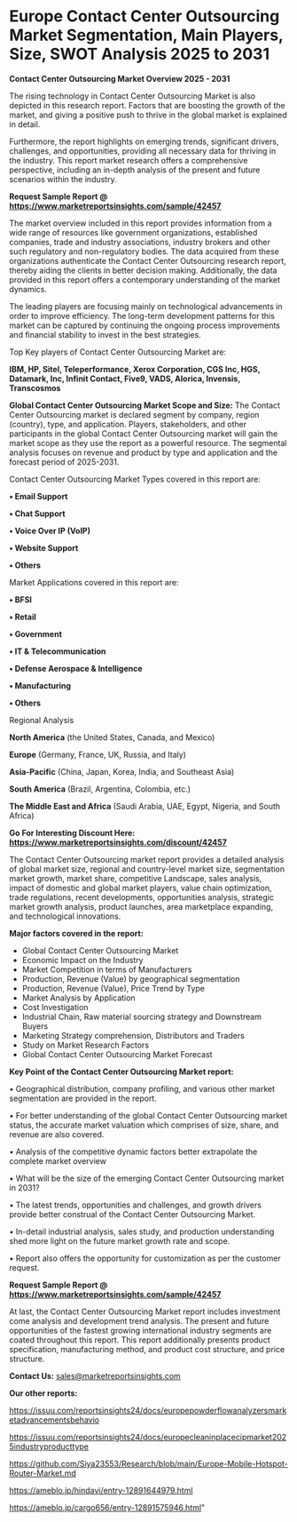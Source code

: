 # Europe Contact Center Outsourcing Market Segmentation, Main Players, Size, SWOT Analysis 2025 to 2031

<Strong> Contact Center Outsourcing Market Overview 2025 - 2031</strong>

The rising technology in Contact Center Outsourcing Market is also depicted in this research report. Factors that are boosting the growth of the market, and giving a positive push to thrive in the global market is explained in detail.

Furthermore, the report highlights on emerging trends, significant drivers, challenges, and opportunities, providing all necessary data for thriving in the industry. This report market research offers a comprehensive perspective, including an in-depth analysis of the present and future scenarios within the industry.

<strong>Request Sample Report @ <a href=https://www.marketreportsinsights.com/sample/42457>https://www.marketreportsinsights.com/sample/42457</a></strong>

The market overview included in this report provides information from a wide range of resources like government organizations, established companies, trade and industry associations, industry brokers and other such regulatory and non-regulatory bodies. The data acquired from these organizations authenticate the Contact Center Outsourcing research report, thereby aiding the clients in better decision making. Additionally, the data provided in this report offers a contemporary understanding of the market dynamics.

The leading players are focusing mainly on technological advancements in order to improve efficiency. The long-term development patterns for this market can be captured by continuing the ongoing process improvements and financial stability to invest in the best strategies.

Top Key players of Contact Center Outsourcing Market are:

<strong>IBM, HP, Sitel, Teleperformance, Xerox Corporation, CGS Inc, HGS, Datamark, Inc, Infinit Contact, Five9, VADS, Alorica, Invensis, Transcosmos</strong>

<strong><b>Global Contact Center Outsourcing Market Scope and Size:</b></strong>
The Contact Center Outsourcing market is declared segment by company, region (country), type, and application. Players, stakeholders, and other participants in the global Contact Center Outsourcing market will gain the market scope as they use the report as a powerful resource. The segmental analysis focuses on revenue and product by type and application and the forecast period of 2025-2031.

Contact Center Outsourcing Market Types covered in this report are:

<strong>•  Email Support

•  Chat Support

•  Voice Over IP (VoIP)

•  Website Support

•  Others</strong>

Market Applications covered in this report are:

<strong>•  BFSI

•  Retail

•  Government

•  IT & Telecommunication

•  Defense Aerospace & Intelligence

•  Manufacturing

•  Others</strong> 

Regional Analysis

<strong>North America</strong> (the United States, Canada, and Mexico)

<strong>Europe</strong> (Germany, France, UK, Russia, and Italy)

<strong>Asia-Pacific</strong> (China, Japan, Korea, India, and Southeast Asia)

<strong>South America</strong> (Brazil, Argentina, Colombia, etc.)

<strong>The Middle East and Africa</strong> (Saudi Arabia, UAE, Egypt, Nigeria, and South Africa)

<strong>Go For Interesting Discount Here: <a href=https://www.marketreportsinsights.com/discount/42457>https://www.marketreportsinsights.com/discount/42457</a></strong>

The Contact Center Outsourcing market report provides a detailed analysis of global market size, regional and country-level market size, segmentation market growth, market share, competitive Landscape, sales analysis, impact of domestic and global market players, value chain optimization, trade regulations, recent developments, opportunities analysis, strategic market growth analysis, product launches, area marketplace expanding, and technological innovations.

<strong><b>Major factors covered in the report:</b></strong>
<ul>
  <li>Global Contact Center Outsourcing Market </li>
  <li>Economic Impact on the Industry</li>
  <li>Market Competition in terms of Manufacturers</li>
  <li>Production, Revenue (Value) by geographical segmentation</li>
  <li>Production, Revenue (Value), Price Trend by Type</li>
  <li>Market Analysis by Application</li>
  <li>Cost Investigation</li>
  <li>Industrial Chain, Raw material sourcing strategy and Downstream Buyers</li>
  <li>Marketing Strategy comprehension, Distributors and Traders</li>
  <li>Study on Market Research Factors</li>
  <li>Global Contact Center Outsourcing Market Forecast</li>
</ul>

<strong><b>Key Point of the Contact Center Outsourcing Market report:</b></strong>

• Geographical distribution, company profiling, and various other market segmentation are provided in the report.

• For better understanding of the global Contact Center Outsourcing market status, the accurate market valuation which comprises of size, share, and revenue are also covered.

• Analysis of the competitive dynamic factors better extrapolate the complete market overview

• What will be the size of the emerging Contact Center Outsourcing market in 2031?

• The latest trends, opportunities and challenges, and growth drivers provide better construal of the Contact Center Outsourcing Market.

• In-detail industrial analysis, sales study, and production understanding shed more light on the future market growth rate and scope.

• Report also offers the opportunity for customization as per the customer request.

<strong>Request Sample Report @ <a href=https://www.marketreportsinsights.com/sample/42457>https://www.marketreportsinsights.com/sample/42457</a></strong>

At last, the Contact Center Outsourcing Market report includes investment come analysis and development trend analysis. The present and future opportunities of the fastest growing international industry segments are coated throughout this report. This report additionally presents product specification, manufacturing method, and product cost structure, and price structure.

<strong>Contact Us:</strong>
sales@marketreportsinsights.com

<strong>Our other reports:</strong>

<a href=https://issuu.com/reportsinsights24/docs/europepowderflowanalyzersmarketadvancementsbehavio>https://issuu.com/reportsinsights24/docs/europepowderflowanalyzersmarketadvancementsbehavio</a>

<a href=https://issuu.com/reportsinsights24/docs/europecleaninplacecipmarket2025industryproducttype>https://issuu.com/reportsinsights24/docs/europecleaninplacecipmarket2025industryproducttype</a>

<a href=https://github.com/Siya23553/Research/blob/main/Europe-Mobile-Hotspot-Router-Market.md>https://github.com/Siya23553/Research/blob/main/Europe-Mobile-Hotspot-Router-Market.md</a>

<a href=https://ameblo.jp/hindavi/entry-12891644979.html>https://ameblo.jp/hindavi/entry-12891644979.html</a>

<a href=https://ameblo.jp/cargo656/entry-12891575946.html>https://ameblo.jp/cargo656/entry-12891575946.html</a>"
